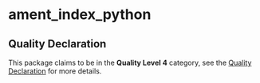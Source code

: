 # ament_index_python

## Quality Declaration

This package claims to be in the **Quality Level 4** category, see the [Quality Declaration](./Quality_Declaration.md) for more details.
